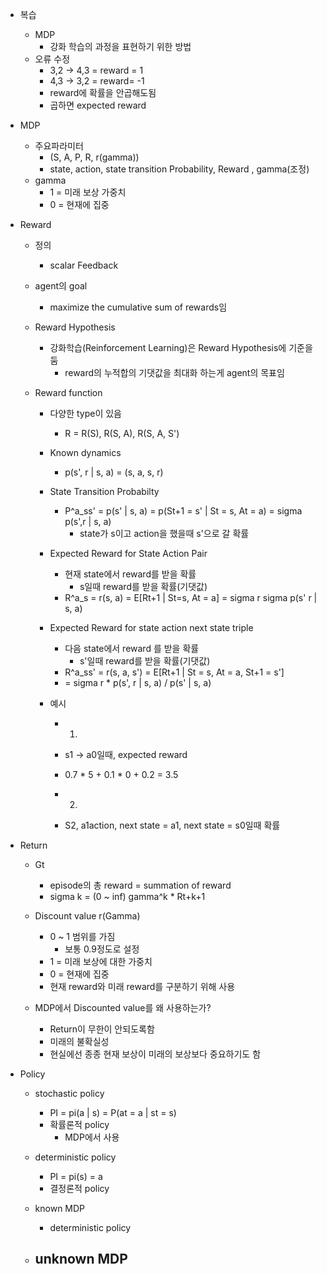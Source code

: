 - 복습
	- MDP
		- 강화 학습의 과정을 표현하기 위한 방법
	- 오류 수정
		- 3,2 -> 4,3 = reward = 1
		- 4,3 -> 3,2 = reward= -1
		- reward에 확률을 안곱해도됨
		- 곱하면 expected reward

- MDP
	-  주요파라미터
		- (S, A, P, R, r(gamma))
		- state, action, state transition Probability, Reward , gamma(조정)
	- gamma
		- 1 = 미래 보상 가중치
		- 0 = 현재에 집중

- Reward
	- 정의
		- scalar Feedback
	
	- agent의 goal
		- maximize the cumulative sum of rewards임
	
	- Reward Hypothesis 
		- 강화학습(Reinforcement Learning)은 Reward Hypothesis에 기준을 둠 
			- reward의 누적합의 기댓값을 최대화 하는게 agent의 목표임
	
	-  Reward function
		- 다양한 type이 있음
			- R = R(S), R(S, A), R(S, A, S')
		
		- Known dynamics
			- p(s', r | s, a) = (s, a, s, r)
		
		- State Transition Probabilty
			- P^a_ss' = p(s' | s, a) = p(St+1 = s' | St = s, At = a) = sigma p(s',r | s, a)
				- state가 s이고 action을 했을때 s'으로 갈 확률
		
		- Expected Reward for State Action Pair
			- 현재 state에서 reward를 받을 확률
				- s일때 reward를 받을 확률(기댓값)
			- R^a_s = r(s, a) = E\[Rt+1 | St=s, At = a] = sigma r sigma p(s' r | s, a)
		
		- Expected Reward for state action next state triple
			- 다음 state에서 reward 를 받을 확률
				- s'일때 reward를 받을 확률(기댓값)
			- R^a_ss' = r(s, a, s') = E\[Rt+1 | St = s, At = a, St+1 = s']
			- = sigma r \* p(s', r | s, a) / p(s' | s, a)
		
		- 예시
			- 1)
			- s1 -> a0일때, expected reward
			- 0.7 * 5 + 0.1 * 0 + 0.2 = 3.5
			
			- 2)
			- S2, a1action, next state = a1, next state = s0일때 확률
	
-  Return
	- Gt
		- episode의 총 reward = summation of reward
		- sigma k = (0 ~ inf) gamma^k \* Rt+k+1
	
	- Discount value r(Gamma)
		- 0 ~ 1 범위를 가짐
			- 보통 0.9정도로 설정
		- 1 =  미래 보상에 대한 가중치
		- 0 = 현재에 집중
		- 현재 reward와 미래 reward를 구분하기 위해 사용
	
	- MDP에서 Discounted value를 왜 사용하는가? 
		- Return이 무한이 안되도록함
		- 미래의 불확실성
		- 현실에선 종종 현재 보상이 미래의 보상보다 중요하기도 함

- Policy
	- stochastic policy
		- PI = pi(a | s) = P(at = a | st = s)
		- 확률론적 policy
			- MDP에서 사용
	- deterministic policy
		- PI = pi(s) = a
		- 결정론적 policy
	
	- known MDP
		- deterministic policy
	- unknown MDP
		- 